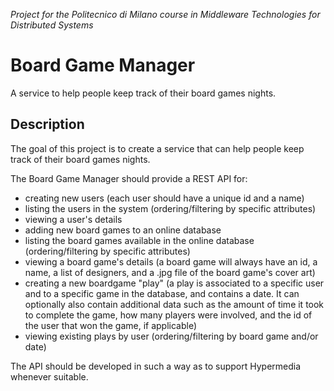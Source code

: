 *Project for the Politecnico di Milano course in Middleware Technologies for Distributed Systems*

# Board Game Manager

A service to help people keep track of their board games nights.

## Description

The goal of this project is to create a service that can help people keep track of their board games nights.

The Board Game Manager should provide a REST API for:

- creating new users (each user should have a unique id and a name)
- listing the users in the system (ordering/filtering by specific attributes)
- viewing a user's details
- adding new board games to an online database
- listing the board games available in the online database (ordering/filtering by specific attributes)
- viewing a board game's details (a board game will always have an id, a name, a list of designers, and a .jpg file of the board game's cover art)
- creating a new boardgame "play" (a play is associated to a specific user and to a specific game in the database, and contains a date. It can optionally also contain additional data such as the amount of time it took to complete the game, how many players were involved, and the id of the user that won the game, if applicable)
- viewing existing plays by user (ordering/filtering by board game and/or date)

The API should be developed in such a way as to support Hypermedia whenever suitable.
